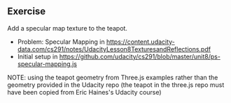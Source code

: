 ## Exercise
Add a specular map texture to the teapot.

- Problem: Specular Mapping in https://content.udacity-data.com/cs291/notes/UdacityLesson8TexturesandReflections.pdf
- Initial setup in https://github.com/udacity/cs291/blob/master/unit8/ps-specular-mapping.js

NOTE: using the teapot geometry from Three.js examples rather than the geometry provided in the Udacity repo (the teapot in the three.js repo must have been copied from Eric Haines's Udacity course)